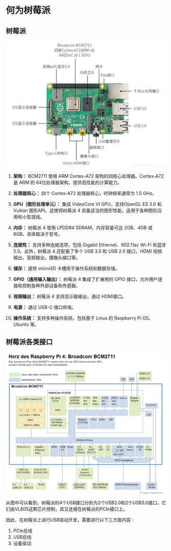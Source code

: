 # 何为树莓派

## 树莓派

![image-20231225112317456](https://github.com/apengaaa/usb-doc/blob/master/src/assert/1.1-1.png)

1. **架构：** BCM2711 使用 ARM Cortex-A72 架构的四核心处理器。Cortex-A72 是 ARM 的 64位处理器架构，提供高性能的计算能力。

2. **处理器核心：** 四个 Cortex-A72 处理器核心，时钟频率通常为 1.5 GHz。

3. **GPU（图形处理单元）：** 集成 VideoCore VI GPU，支持OpenGL ES 3.0 和 Vulkan 图形API。这使得树莓派 4 具备适当的图形性能，适用于各种图形应用和小型游戏。

4. **内存：** 树莓派 4 使用 LPDDR4 SDRAM，内存容量可达 2GB、4GB 或 8GB，具体取决于型号。

5. **连接性：** 支持多种连接选项，包括 Gigabit Ethernet、802.11ac Wi-Fi 和蓝牙 5.0。此外，树莓派 4 还配备了多个 USB 3.0 和 USB 2.0 接口，HDMI 视频输出，音频输出，摄像头接口等。

6. **储存：** 提供 microSD 卡槽用于操作系统和数据存储。

7. **GPIO（通用输入输出）：** 树莓派 4 集成了扩展用的 GPIO 接口，允许用户连接和控制各种外部设备和传感器。

8. **视频输出：** 树莓派 4 支持显示器输出，通过 HDMI接口。

9. **电源：** 通过 USB-C 接口供电。

10. **操作系统：** 支持多种操作系统，包括基于 Linux 的 Raspberry Pi OS、Ubuntu 等。



## 树莓派各类接口

![image-20231225113108700](https://github.com/apengaaa/usb-doc/blob/master/src/assert/1.1-2.png)

从图中可以看到，树莓派的4个USB接口分别为2个USB2.0和2个USB3.0接口，它们由VL805这颗芯片控制，其又连接在树莓派的PCIe接口上。

因此，在树莓派上进行USB驱动开发，需要进行以下三方面内容：

1. PCIe总线
2. USB总线
3. 设备驱动

